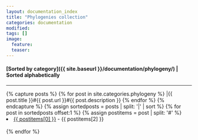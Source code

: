 ```yaml
---
layout: documentation_index
title: "Phylogenies collection"
categories: documentation
modified:
tags: []
image:
  feature:
  teaser:
---
```

#### [Sorted by category]({{ site.baseurl }}/documentation/phylogeny/) | Sorted alphabetically
---

<div class="tiles">
{% capture posts %}
  {% for post in site.categories.phylogeny %}
    |{{ post.title }}#{{ post.url }}#{{ post.description }}
  {% endfor %}
{% endcapture %}
{% assign sortedposts = posts | split: '|' | sort %}
{% for post in sortedposts offset:1 %}
  {% assign postitems = post | split: '#' %}
  <li><a href="{{ site.baseurl }}{{ postitems[1] }}">{{ postitems[0] }}</a> - {{ postitems[2] }}</li><br>
{% endfor %}
</div><!-- /.tiles -->
